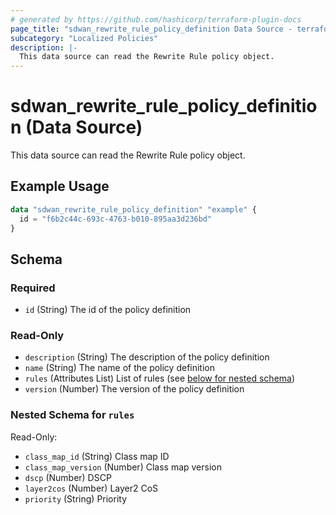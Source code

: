 ```yaml
---
# generated by https://github.com/hashicorp/terraform-plugin-docs
page_title: "sdwan_rewrite_rule_policy_definition Data Source - terraform-provider-sdwan"
subcategory: "Localized Policies"
description: |-
  This data source can read the Rewrite Rule policy object.
---
```


# sdwan_rewrite_rule_policy_definition (Data Source)

This data source can read the Rewrite Rule policy object.

## Example Usage

```terraform
data "sdwan_rewrite_rule_policy_definition" "example" {
  id = "f6b2c44c-693c-4763-b010-895aa3d236bd"
}
```

<!-- schema generated by tfplugindocs -->
## Schema

### Required

- `id` (String) The id of the policy definition

### Read-Only

- `description` (String) The description of the policy definition
- `name` (String) The name of the policy definition
- `rules` (Attributes List) List of rules (see [below for nested schema](#nestedatt--rules))
- `version` (Number) The version of the policy definition

<a id="nestedatt--rules"></a>
### Nested Schema for `rules`

Read-Only:

- `class_map_id` (String) Class map ID
- `class_map_version` (Number) Class map version
- `dscp` (Number) DSCP
- `layer2cos` (Number) Layer2 CoS
- `priority` (String) Priority


